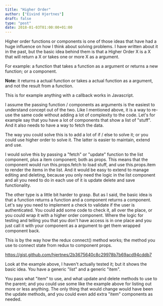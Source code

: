 ```yaml
---
title: "Higher Order"
author: ["Eivind Hjertnes"]
draft: false
type: "post"
date: 2018-01-03T01:00:00+01:00
---
```


Higher order functions or components is one of those ideas that have had
a huge influence on how I think about solving problems. I have written
about it in the past, but the basic idea behind them is that a Higher
Order X is a X that will return a X or takes one or more X as a
argument.

For example: a function that takes a function as a argument or returns a
new function; or a component.

**Note:** it returns a actual function or takes a actual function as a
argument, and not the result from a function.

This is for example anything with a callback works in Javascript.

I assume the passing function / components as arguments is the easiest
to understand concept out of the two. Like I mentioned above, it is a
way to re-use the same code without adding a lot of complexity to the
code. Let's for example say that you have a lot of components that show
a list of "stuff". And it also needs to have a way to fetch the data.

The way you could solve this is to add a lot of if / else to solve it;
or you could use higher order to solve it. The latter is easier to
maintain, extend and use.

I would solve this by passing a "fetch" or "update" function to the list
component, plus a item component; both as props. This means that the
component would run this.props.fetch to load stuff, and use
this.props.item to render the items in the list. And it would be easy to
extend to manage editing and deleting, because you only need the logic
in the list component and all you need to do in each use of it is update
delete and save functionality.

The other type is a little bit harder to grasp. But as I said, the basic
idea is that a function returns a function and a component returns a
component. Let's say you need to implement a check to validate if the
user is authenticated. You could add some code to check it, all over the
place, or you could wrap it with a higher order component. Where the
logic for testing and telling you that you don't have access is in one
place and you just call it with your component as a argument to get them
wrapped component back.

This is by the way how the redux connect() method works; the method you
use to connect state from redux to component props.

<https://gist.github.com/hjertnes/2b3675640c8c29978b7b69acd94cddb7>

Look at the example above, I haven't actually tested it; but it shows
the basic idea. You have a generic "list" and a generic "item".

You pass what "item" to use, and what update and delete methods to use
to the parent; and you could use some like the example above for listing
out more or less anything. The only thing that would change would have
been the update methods, and you could even add extra "item" components
as needed.
